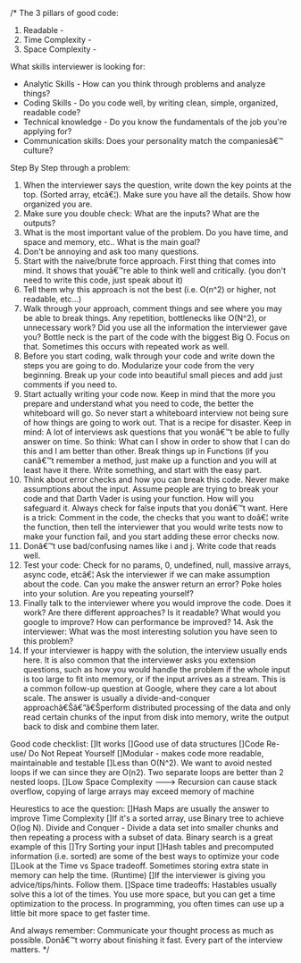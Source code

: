/\*
The 3 pillars of good code:

1. Readable -
2. Time Complexity -
3. Space Complexity -

What skills interviewer is looking for:

- Analytic Skills - How can you think through problems and analyze things?
- Coding Skills - Do you code well, by writing clean, simple, organized, readable code?
- Technical knowledge - Do you know the fundamentals of the job you're applying for?
- Communication skills: Does your personality match the companiesâ€™ culture?

Step By Step through a problem:

1. When the interviewer says the question, write down the key points at the top. (Sorted array, etcâ€¦). Make sure you have all the details. Show how organized you are.
2. Make sure you double check: What are the inputs? What are the outputs?
3. What is the most important value of the problem. Do you have time, and space and memory, etc.. What is the main goal?
4. Don't be annoying and ask too many questions.
5. Start with the naive/brute force approach. First thing that comes into mind. It shows that youâ€™re able to think well and critically. (you don't need to write this code, just speak about it)
6. Tell them why this approach is not the best (i.e. O(n^2) or higher, not readable, etc...)
7. Walk through your approach, comment things and see where you may be able to break things. Any repetition, bottlenecks like O(N^2), or unnecessary work? Did you use all the information the interviewer gave you? Bottle neck is the part of the code with the biggest Big O. Focus on that. Sometimes this occurs with repeated work as well.
8. Before you start coding, walk through your code and write down the steps you are going to do.
   Modularize your code from the very beginning. Break up your code into beautiful small pieces and add just comments if you need to.
9. Start actually writing your code now. Keep in mind that the more you prepare and understand what you need to code, the better the whiteboard will go. So never start a whiteboard interview not being sure of how things are going to work out. That is a recipe for disaster. Keep in mind: A lot of interviews ask questions that you wonâ€™t be able to fully answer on time. So think: What can I show in order to show that I can do this and I am better than other. Break things up in Functions (if you canâ€™t remember a method, just make up a function and you will at least have it there. Write something, and start with the easy part.
10. Think about error checks and how you can break this code. Never make assumptions about the input. Assume people are trying to break your code and that Darth Vader is using your function. How will you safeguard it. Always check for false inputs that you donâ€™t want. Here is a trick: Comment in the code, the checks that you want to doâ€¦ write the function, then tell the interviewer that you would write tests now to make your function fail, and you start adding these error checks now.
11. Donâ€™t use bad/confusing names like i and j. Write code that reads well.
12. Test your code: Check for no params, 0, undefined, null, massive arrays, async code, etcâ€¦ Ask the interviewer if we can make assumption about the code. Can you make the answer return an error? Poke holes into your solution. Are you repeating yourself?
13. Finally talk to the interviewer where you would improve the code. Does it work? Are there different approaches? Is it readable? What would you google to improve? How can performance be improved? 14. Ask the interviewer: What was the most interesting solution you have seen to this problem?
14. If your interviewer is happy with the solution, the interview usually ends here. It is also common that the interviewer asks you extension questions, such as how you would handle the problem if the whole input is too large to fit into memory, or if the input arrives as a stream. This is a common follow-up question at Google, where they care a lot about scale. The answer is usually a divide-and-conquer approachâ€Šâ€”â€Šperform distributed processing of the data and only read certain chunks of the input from disk into memory, write the output back to disk and combine them later.

Good code checklist:
[]It works
[]Good use of data structures
[]Code Re-use/ Do Not Repeat Yourself
[]Modular - makes code more readable, maintainable and testable
[]Less than O(N^2). We want to avoid nested loops if we can since they are O(n2). Two separate loops are better than 2 nested loops.
[]Low Space Complexity ---> Recursion can cause stack overflow, copying of large arrays may exceed memory of machine

Heurestics to ace the question:
[]Hash Maps are usually the answer to improve Time Complexity
[]If it's a sorted array, use Binary tree to achieve O(log N). Divide and Conquer - Divide a data set into smaller chunks and then repeating a process with a subset of data. Binary search is a great example of this
[]Try Sorting your input
[]Hash tables and precomputed information (i.e. sorted) are some of the best ways to optimize your code
[]Look at the Time vs Space tradeoff. Sometimes storing extra state in memory can help the time. (Runtime)
[]If the interviewer is giving you advice/tips/hints. Follow them.
[]Space time tradeoffs: Hastables usually solve this a lot of the times. You use more space, but you can get a time optimization to the process. In programming, you often times can use up a little bit more space to get faster time.

And always remember: Communicate your thought process as much as possible. Donâ€™t worry about finishing it fast. Every part of the interview matters.
\*/
